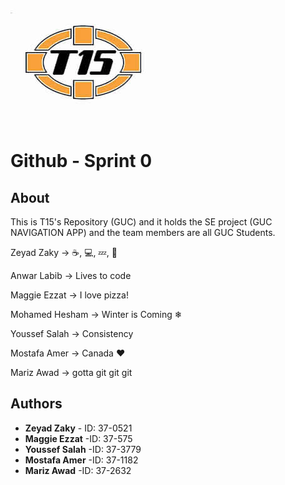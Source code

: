 ﻿![Logo](team15-logo.jpg) 
# Github - Sprint 0 

## About 
This is T15's Repository (GUC) and it holds the SE project (GUC NAVIGATION APP) and the team members are all GUC Students.

Zeyad Zaky -> ☕, 💻, 💤,  🔁

Anwar Labib -> Lives to code

Maggie Ezzat -> I love pizza!

Mohamed Hesham -> Winter is Coming ❄

Youssef Salah -> Consistency

Mostafa Amer -> Canada ❤️

Mariz Awad -> gotta git git git

## Authors

* **Zeyad Zaky** - ID: 37-0521
* **Maggie Ezzat** -ID: 37-575
* **Youssef Salah** -ID: 37-3779
* **Mostafa Amer** -ID: 37-1182
* **Mariz Awad** -ID: 37-2632
